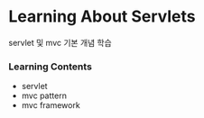 # Learning About Servlets

servlet 및 mvc 기본 개념 학습

### Learning Contents

-  servlet
-  mvc pattern
-  mvc framework
